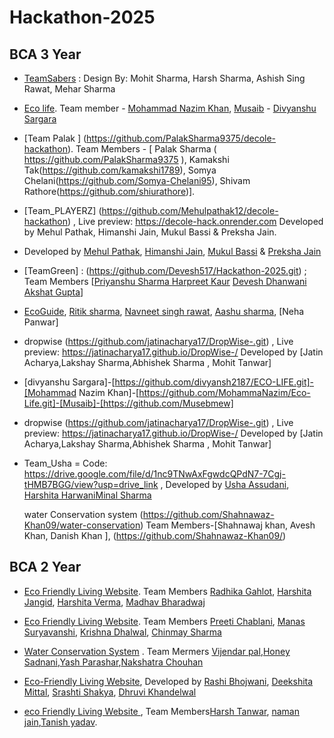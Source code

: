 
# Hackathon-2025

## BCA 3 Year

- [TeamSabers](https://github.com/Mohit-LXXXII/Saber-Hackathon.git) : Design By: Mohit Sharma, Harsh Sharma, Ashish Sing Rawat, Mehar Sharma

- [Eco life](https://github.com/divyansh2187/ECO-LIFE.git). Team member - [Mohammad Nazim Khan](https://github.com/MohammaNazim/Eco-Life.git), [Musaib](https://github.com/Musebmew) - [Divyanshu Sargara](https://github.com/divyansh2187/ECO-LIFE.git)
- [Team Palak ] (https://github.com/PalakSharma9375/decole-hackathon). Team Members - [ Palak Sharma ( https://github.com/PalakSharma9375 ), Kamakshi Tak(https://github.com/kamakshi1789), Somya Chelani(https://github.com/Somya-Chelani95), Shivam Rathore(https://github.com/shiurathore)].
- [Team_PLAYERZ] (https://github.com/Mehulpathak12/decole-hackathon) , Live preview: https://decole-hack.onrender.com Developed by Mehul Pathak, Himanshi Jain, Mukul Bassi & Preksha Jain.
-  Developed by [Mehul Pathak](https://github.com/Mehulpathak12), [Himanshi Jain](https://github.com/devbyhimanshi), [Mukul Bassi](https://github.com/mukul007d-cole) & [Preksha Jain](https://github.com/preksha1178)

- [TeamGreen] : (https://github.com/Devesh517/Hackathon-2025.git) ; Team Members [[Priyanshu Sharma ](https://github.com/priyanshu-00007) [Harpreet Kaur](https://github.com/Harpreetkaur20) [Devesh Dhanwani](https://github.com/Devesh517) [Akshat Gupta](https://github.com/akshatgupta-ak)]

- [EcoGuide](https://github.com/NavneetSinghRawat1/hackathon-1.git), [Ritik sharma](https://github.com/ritiksharmacodes/ritiksharmacodes), [Navneet singh rawat](https://github.com/NavneetSinghRawat1), [Aashu sharma](https://github.com/AshuSharma2030), [Neha Panwar]

-  dropwise (https://github.com/jatinacharya17/DropWise-.git) , Live preview: https://jatinacharya17.github.io/DropWise-/ Developed by [Jatin Acharya,Lakshay Sharma,Abhishek Sharma , Mohit Tanwar] 

- [divyanshu Sargara]-[https://github.com/divyansh2187/ECO-LIFE.git]-[Mohammad Nazim Khan]-[https://github.com/MohammaNazim/Eco-Life.git]-[Musaib]-[https://github.com/Musebmew]
-   dropwise (https://github.com/jatinacharya17/DropWise-.git) , Live preview: https://jatinacharya17.github.io/DropWise-/ Developed by [Jatin Acharya,Lakshay Sharma,Abhishek Sharma , Mohit Tanwar] 

- Team_Usha = Code: https://drive.google.com/file/d/1nc9TNwAxFgwdcQPdN7-7Cgj-tHMB7BGG/view?usp=drive_link , Developed by [Usha Assudani](https://github.com/UshaAssudani), [Harshita Harwani](https://github.com/harshitatech25)[Minal Sharma](https://github.com/minal-sharma92)

  water Conservation system (https://github.com/Shahnawaz-Khan09/water-conservation) Team Members-[Shahnawaj khan, Avesh Khan, Danish Khan ], (https://github.com/Shahnawaz-Khan09/)
  
## BCA 2 Year

- [Eco Friendly Living Website](https://github.com/Harshita-jangid/Hackathon-Project.git). Team Members [Radhika Gahlot](https://github.com/RadhikaGahlot24), [Harshita Jangid](https://github.com/Harshita-jangid), [Harshita Verma](https://github.com/Harshitaverma21), [Madhav Bharadwaj](https://github.com/Madhav-Bharadwaj23)

- [Eco Friendly Living Website](https://github.com/preetichablani/green-living-portal.git). Team Members [Preeti Chablani](https://github.com/preetichablani), [Manas Suryavanshi](https://github.com/krieger-geist), [Krishna Dhalwal](https://github.com/Krishna-416/Green--living), [Chinmay Sharma](https://github.com/chinmay-sharma9090)

- [Water Conservation System](https://github.com/vsingh10007/WATER-SAVING.git) . Team Mermers [Vijendar pal](https://github.com/vsingh10007/WATER-SAVING.git),[Honey Sadnani](https://github.com/honey-035/WATER-SAVING.git),[Yash Parashar](https://github.com/yashparashar-git/WATER-SAVING.git),[Nakshatra Chouhan]()

- [Eco-Friendly Living Website](https://github.com/srashti0709/Hackthon-Project), Developed by [Rashi Bhojwani](https://github.com/Rashi-Bhojwani), [Deekshita Mittal](https://github.com/Dikshita1824), [Srashti Shakya](https://github.com/srashti0709), [Dhruvi Khandelwal](https://github.com/Dhruvi0420)

- [eco Friendly Living Website ](https://github.com/Harshtanwar2005/Hackathon2025.git), Team Members[Harsh Tanwar](https://github.com/Harshtanwar2005/), [naman jain](https://github.com/naman082006/),[Tanish yadav](https://github.com/dezynetanish/).


